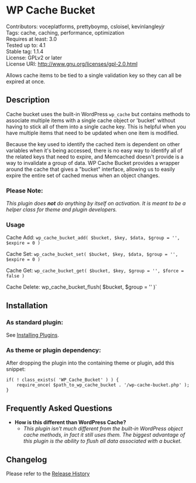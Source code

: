 # WP Cache Bucket
Contributors: voceplatforms, prettyboymp, csloisel, kevinlangleyjr  
Tags: cache, caching, performance, optimization  
Requires at least: 3.0  
Tested up to: 4.1  
Stable tag: 1.1.4  
License: GPLv2 or later  
License URI: http://www.gnu.org/licenses/gpl-2.0.html

Allows cache items to be tied to a single validation key so they can all be expired at once.

## Description
Cache bucket uses the built-in WordPress `wp_cache` but contains methods to associate multiple items with a single cache object or 'bucket' without having to stick all of them into a single cache key. This is helpful when you have multiple items that need to be updated when one item is modified.

Because the key used to identify the cached item is dependent on other variables when it's being accessed, there is no easy way to identify all of the related keys that need to expire, and Memcached doesn't provide is a way to invalidate a group of data.  WP Cache Bucket provides a wrapper around the cache that gives a "bucket" interface, allowing us to easily expire the entire set of cached menus when an object changes.

### Please Note:
*This plugin does **not** do anything by itself on activation. It is meant to be a helper class for theme and plugin developers.*

### Usage
Cache Add:
`wp_cache_bucket_add( $bucket, $key, $data, $group = '', $expire = 0 )`

Cache Set:
`wp_cache_bucket_set( $bucket, $key, $data, $group = '', $expire = 0 )`

Cache Get:
`wp_cache_bucket_get( $bucket, $key, $group = '', $force = false )`

Cache Delete:
wp_cache_bucket_flush( $bucket, $group = '' )`

## Installation

### As standard plugin:
See [Installing Plugins](http://codex.wordpress.org/Managing_Plugins#Installing_Plugins).

### As theme or plugin dependency:
After dropping the plugin into the containing theme or plugin, add this snippet:

	if( ! class_exists( 'WP_Cache_Bucket' ) ) {
	    require_once( $path_to_wp_cache_bucket . '/wp-cache-bucket.php' );
	}

## Frequently Asked Questions

* **How is this different than WordPress Cache?**
  * *This plugin isn't much different from the built-in WordPress object cache methods, in fact it still uses them. The biggest advantage of this plugin is the ability to flush all data associated with a bucket.*

## Changelog

Please refer to the [Release History](https://github.com/voceconnect/wp-cache-bucket/releases)